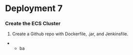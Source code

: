 # Deployment 7

### Create the ECS Cluster
1) Create a Github repo with Dockerfile, .jar, and Jenkinsfile.
- - ba
